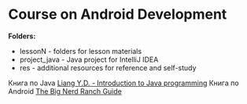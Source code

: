 # Course on Android Development

**Folders:**
- lessonN - folders for lesson materials
- project_java - Java project for IntelliJ IDEA
- res - additional resources for reference and self-study


Книга по Java [Liang Y.D. - Introduction to Java programming](https://www.dropbox.com/s/2n590tuyfr9cdph/Liang_Y_D_-_Introduction_to_Java_Programming.pdf?dl=0)
Книга по Android [The Big Nerd Ranch Guide](https://www.dropbox.com/s/rlu6gu9ddugfvha/AndroidProgramming_TheBigNerdRanchGuide.pdf?dl=0)
